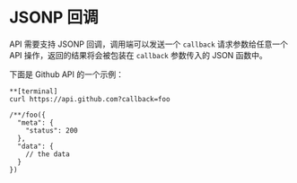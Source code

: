 # JSONP 回调

API 需要支持 JSONP 回调，调用端可以发送一个 `callback` 请求参数给任意一个 API 操作，返回的结果将会被包装在 `callback` 参数传入的 JSON 函数中。

下面是 Github API 的一个示例：

```
**[terminal]
curl https://api.github.com?callback=foo

/**/foo({
  "meta": {
    "status": 200
  },
  "data": {
    // the data
  }
})
```